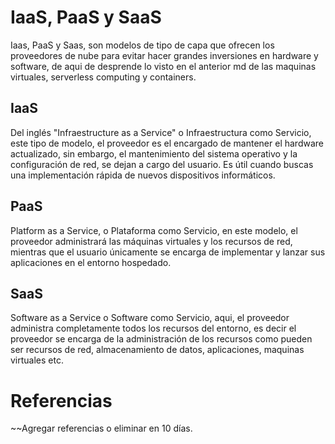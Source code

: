 <h1> IaaS, PaaS y SaaS </h1>

Iaas, PaaS y Saas, son modelos de tipo de capa que ofrecen los proveedores de nube para evitar hacer grandes inversiones en hardware y software, de aqui de desprende lo visto en el anterior
md de las maquinas virtuales, serverless computing y containers.

<h2>IaaS</h2>

Del inglés "Infraestructure as a Service" o Infraestructura como Servicio, este tipo de modelo, el proveedor es el encargado de mantener el hardware actualizado, sin embargo, el mantenimiento del
sistema operativo y la configuración de red, se dejan a cargo del usuario. Es útil cuando buscas una implementación rápida de nuevos dispositivos informáticos.

<h2>PaaS</h2>

Platform as a Service, o Plataforma como Servicio, en este modelo, el proveedor administrará las máquinas virtuales y los recursos de red, mientras que el usuario únicamente se encarga de implementar y
lanzar sus aplicaciones en el entorno hospedado.

<h2>SaaS</h2>

Software as a Service o Software como Servicio, aqui, el proveedor administra completamente todos los recursos del entorno, es decir el proveedor se encarga de la administración de los recursos como pueden ser
recursos de red, almacenamiento de datos, aplicaciones, maquinas virtuales etc. 

<h1>Referencias</h1>
~~Agregar referencias o eliminar en 10 días.
